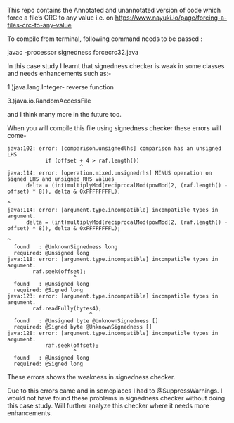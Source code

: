 This repo contains the Annotated and unannotated version of code which force a file’s CRC to any value
i.e. on https://www.nayuki.io/page/forcing-a-files-crc-to-any-value

To compile from terminal, following command needs to be passed :

javac -processor signedness forcecrc32.java

In this case study I learnt that signedness checker is weak in some classes and needs enhancements such as:-

1.)java.lang.Integer- reverse function

3.)java.io.RandomAccessFile

and I think many more in the future too.

When you will compile this file using signedness checker these errors will come-
```
java:102: error: [comparison.unsignedlhs] comparison has an unsigned LHS
			if (offset + 4 > raf.length())
			           ^
java:114: error: [operation.mixed.unsignedrhs] MINUS operation on signed LHS and unsigned RHS values
      delta = (int)multiplyMod(reciprocalMod(powMod(2, (raf.length() - offset) * 8)), delta & 0xFFFFFFFFL);
			                                                               ^
java:114: error: [argument.type.incompatible] incompatible types in argument.
      delta = (int)multiplyMod(reciprocalMod(powMod(2, (raf.length() - offset) * 8)), delta & 0xFFFFFFFFL);
			                                                                         ^
  found   : @UnknownSignedness long
  required: @Unsigned long
java:118: error: [argument.type.incompatible] incompatible types in argument.
	    raf.seek(offset);
			         ^
  found   : @Unsigned long
  required: @Signed long
java:123: error: [argument.type.incompatible] incompatible types in argument.
	    raf.readFully(bytes4);
			              ^
  found   : @Unsigned byte @UnknownSignedness []
  required: @Signed byte @UnknownSignedness []
java:128: error: [argument.type.incompatible] incompatible types in argument.
			raf.seek(offset);
			         ^
  found   : @Unsigned long
  required: @Signed long
```
These errors shows the weakness in signedness checker.

Due to this errors came and in someplaces I had to @SuppressWarnings.
I would not have found these problems in signedness checker without doing this case study.
Will further analyze this checker where it needs more enhancements.
